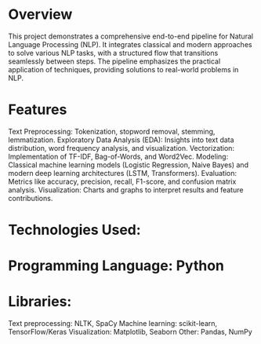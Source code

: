 # Overview
This project demonstrates a comprehensive end-to-end pipeline for Natural Language Processing (NLP). It integrates classical and modern approaches to solve various NLP tasks, with a structured flow that transitions seamlessly between steps. The pipeline emphasizes the practical application of techniques, providing solutions to real-world problems in NLP.

# Features
Text Preprocessing: Tokenization, stopword removal, stemming, lemmatization.
Exploratory Data Analysis (EDA): Insights into text data distribution, word frequency analysis, and visualization.
Vectorization: Implementation of TF-IDF, Bag-of-Words, and Word2Vec.
Modeling: Classical machine learning models (Logistic Regression, Naive Bayes) and modern deep learning architectures (LSTM, Transformers).
Evaluation: Metrics like accuracy, precision, recall, F1-score, and confusion matrix analysis.
Visualization: Charts and graphs to interpret results and feature contributions.

# Technologies Used:

# Programming Language: Python
# Libraries:
  Text preprocessing: NLTK, SpaCy
  Machine learning: scikit-learn, TensorFlow/Keras
  Visualization: Matplotlib, Seaborn
  Other: Pandas, NumPy
    
